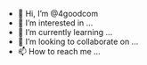 - 👋 Hi, I’m @4goodcom
- 👀 I’m interested in ...
- 🌱 I’m currently learning ...
- 💞️ I’m looking to collaborate on ...
- 📫 How to reach me ...

<!---
4goodcom/4goodcom is a ✨ special ✨ repository because its `README.md` (this file) appears on your GitHub profile.
You can click the Preview link to take a look at your changes.
--->
